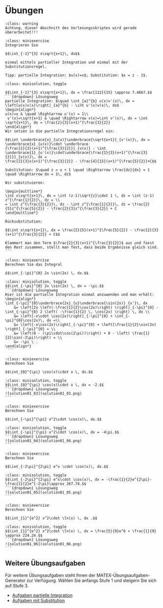 # Übungen

```{admonition} Warnung
:class: warning
Achtung, dieser Abschnitt des Vorlesungsskriptes wird gerade überarbeitet!!!
```

```{admonition} Übung 1.1
:class: miniexercise
Integrieren Sie 

$$\int_{-1}^{3} x\sqrt{x+1}\, dx$$

einmal mittels partieller Integration und einmal mit der Substitutionsregel. 

Tipp: partielle Integration: $u(x)=x$; Substitution: $x = z - 1$.
```

````{admonition} Lösung
:class: minisolution, toggle

$$\int_{-1}^{3} x\sqrt{x+1}\, dx = \frac{112}{15} \approx 7.4667.$$
```{dropdown} Lösungsweg
partielle Integration: $\quad \int_{a}^{b} u(x)v'(x)\, dx = \left[u(x)v(x)\right]_{a}^{b} - \int u'(x)v(x)\, dx$ 
\begin{align*}
u(x)=x & \quad \Rightarrow u'(x) = 1\\
 v'(x)=\sqrt{x+1} & \quad \Rightarrow v(x)=\int v'(x)\, dx = \int \sqrt{x+1}\, dx = \frac{2}{3}(x+1)^{\frac{3}{2}} 
\end{align*}
Wir setzen in die partielle Integrationsregel ein:

$$\int \underbrace{x}_{u(x)}\underbrace{\sqrt{x+1}}_{v'(x)}\, dx = \underbrace{x}_{u(x)}\cdot \underbrace
{\frac{2}{3}(x+1)^{\frac{3}{2}}}_{v(x)} - \int \underbrace{1}_{u'(x)}\cdot\underbrace{\frac{2}{3}(x+1)^{\frac{3}{2}}}_{v(x)}\, dx =
\frac{2}{3}x(x+1)^{\frac{3}{2}} - \frac{4}{15}(x+1)^{\frac{5}{2}}+C$$

Substitution: $\quad z = x + 1 \quad \Rightarrow \frac{dz}{dx} = 1 \quad \Rightarrow dx = 1\, dz$ 

Wir substituieren:

\begin{multline*}
\int x\sqrt{x+1}\, dx = \int (z-1)\sqrt{z}\cdot 1 \, dz = \int (z-1) z^{\frac{1}{2}}\, dz = \\
= \int z^{\frac{3}{2}}\, dz - \int z^{\frac{1}{2}}\, dz = \frac{2}{5}z^{\frac{5}{2}} - \frac{2}{3}z^{\frac{3}{2}} + C 
\end{multline*}

Rücksubstitution:

$$\int x\sqrt{x+1}\, dx = \frac{2}{5}(x+1)^{\frac{5}{2}} - \frac{2}{3}(x+1)^{\frac{3}{2}} + C$$

Klammert man den Term $\frac{2}{3}(x+1)^{\frac{3}{2}}$ aus und fasst den Rest zusammen, stellt man fest, dass beide Ergebnisse gleich sind. 
```
````

```{admonition} Übung 1.2
:class: miniexercise
Berechnen Sie das Integral 

$$\int_{-\pi}^{0} 2x \sin(2x) \, dx.$$
```

````{admonition} Lösung
:class: minisolution, toggle
$$\int_{-\pi}^{0} 2x \sin(2x) \, dx = -\pi.$$
```{dropdown} Lösungsweg
Hier ist die partielle Integration einmal anzuwenden und man erhält:
\begin{align*} 
\int_{-\pi}^{0}\underbrace{2x}_{u}\underbrace{\sin(2x)}_{v'}\, dx   
    &= \left[2x \left(-\frac{1}{2}\cos(2x)\right) \right]_{-\pi}^{0} - \int_{-\pi}^{0} 2 \left( -\frac{1}{2} \, \cos(2x) \right) \, dx \\ 
    &= \left[-x\cdot \cos(2x)\right]_{-\pi}^{0} + \int_{-\pi}^{0}\cos(2x)\, dx =\\
    &= \left[-x\cos(2x)\right]_{-\pi}^{0} + \left[\frac{1}{2}\sin(2x) \right]_{-\pi}^{0} = \\
    &= \left(0 - (\pi\cdot\cos(2\pi))\right) + 0 - \left( \frac{1}{2}\sin(-2\pi)\right) = \\ 
    &= -\pi \ . 
\end{align*} 
 ```
 ````

```{admonition} Übung 1.3
:class: miniexercise
Berechnen Sie 

$$\int_{0}^{\pi} \cos(x)\cdot x \, dx.$$
```

````{admonition} Lösung
:class: minisolution, toggle
$$\int_{0}^{\pi} \cos(x)\cdot x \, dx = -2.$$
```{dropdown} Lösungsweg
![solution01_03](solution01_03.png)
```
````

```{admonition} Übung 1.4
:class: miniexercise
Berechnen Sie

$$\int_{-\pi}^{\pi} x^2\cdot \cos(x)\, dx.$$
```

````{admonition} Lösung
:class: minisolution, toggle
$$\int_{-\pi}^{\pi} x^2\cdot \cos(x)\, dx = -4\pi.$$
```{dropdown} Lösungsweg
![solution01_04](solution01_04.png)
```
````

```{admonition} Übung 1.5
:class: miniexercise
Berechnen Sie

$$\int_{-2\pi}^{2\pi} e^x \cdot \cos(x)\, dx.$$
```

````{admonition} Lösung
:class: minisolution, toggle
$$\int_{-2\pi}^{2\pi} e^x\cdot \cos(x)\, dx = -\frac{1}{2}e^{2\pi}-\frac{1}{2}e^{-2\pi}\approx 267.74.$$
```{dropdown} Lösungsweg
![solution01_05](solution01_05.png)
```
````

```{admonition} Übung 1.6
:class: miniexercise
Berechnen Sie

$$\int_{1}^{e^2} x^2\cdot \ln(x) \, dx .$$
```

````{admonition} Lösung
:class: minisolution, toggle
$$\int_{1}^{e^2} x^2\cdot \ln(x) \, dx = \frac{5}{9}e^6 + \frac{1}{9} \approx 224.24.$$
```{dropdown} Lösungsweg
![solution01_06](solution01_06.png)
```
````

 ## Weitere Übungsaufgaben

 Für weitere Übungsaufgaben steht Ihnen der MATEX-Übungsaufgaben-Generator zur Verfügung. Wählen Sie anfangs Stufe 1 und steigern Sie sich auf Stufe 3.

 * [Aufgaben partielle Integration](https://lx4.mint-kolleg.kit.edu/MATeX/generatorview.php?data=dmtSYUVJNWovTE04cjdDTjE2VUEvZz09)
 * [Aufgaben mit Substitution](https://lx4.mint-kolleg.kit.edu/MATeX/generatorview.php?data=ZHBLcm1YaUcxRE81SStKbWhwTW1Tdz09)